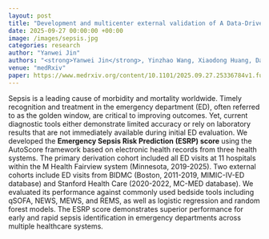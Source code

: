 ```yaml
---
layout: post
title: "Development and multicenter external validation of A Data-Driven Scoring System for Early and Rapid Identification of Sepsis in Emergency Departments"
date: 2025-09-27 00:00:00 +00:00
image: /images/sepsis.jpg
categories: research
author: "Yanwei Jin"
authors: "<strong>Yanwei Jin</strong>, Yinzhao Wang, Xiaodong Huang, David A Wacker, Michael A Puskarich, Feng Xie"
venue: "medRxiv"
paper: https://www.medrxiv.org/content/10.1101/2025.09.27.25336784v1.full.pdf
---
```

Sepsis is a leading cause of morbidity and mortality worldwide. Timely recognition and treatment in the emergency department (ED), often referred to as the golden window, are critical to improving outcomes. Yet, current diagnostic tools either demonstrate limited accuracy or rely on laboratory results that are not immediately available during initial ED evaluation. We developed the **Emergency Sepsis Risk Prediction (ESRP) score** using the AutoScore framework based on electronic health records from three health systems. The primary derivation cohort included all ED visits at 11 hospitals within the M Health Fairview system (Minnesota, 2019-2025). Two external cohorts include ED visits from BIDMC (Boston, 2011-2019, MIMIC-IV-ED database) and Stanford Health Care (2020-2022, MC-MED database). We evaluated its performance against commonly used bedside tools including qSOFA, NEWS, MEWS, and REMS, as well as logistic regression and random forest models. The ESRP score demonstrates superior performance for early and rapid sepsis identification in emergency departments across multiple healthcare systems.
